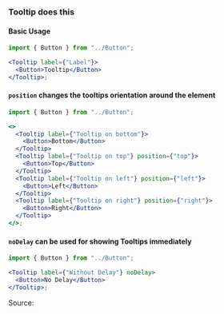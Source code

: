 ### Tooltip does this

#### Basic Usage

```jsx
import { Button } from "../Button";

<Tooltip label={"Label"}>
  <Button>Tooltip</Button>
</Tooltip>;
```

#### `position` changes the tooltips orientation around the element

```jsx
import { Button } from "../Button";

<>
  <Tooltip label={"Tooltip on bottom"}>
    <Button>Bottom</Button>
  </Tooltip>
  <Tooltip label={"Tooltip on top"} position={"top"}>
    <Button>Top</Button>
  </Tooltip>
  <Tooltip label={"Tooltip on left"} position={"left"}>
    <Button>Left</Button>
  </Tooltip>
  <Tooltip label={"Tooltip on right"} position={"right"}>
    <Button>Right</Button>
  </Tooltip>
</>;
```

#### `noDelay` can be used for showing Tooltips immediately

```jsx
import { Button } from "../Button";

<Tooltip label={"Without Delay"} noDelay>
  <Button>No Delay</Button>
</Tooltip>;
```

Source:

```js { "file": "./Tooltip.js" }
```
